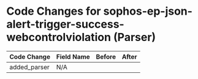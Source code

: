 # Code Changes for sophos-ep-json-alert-trigger-success-webcontrolviolation (Parser)

| Code Change | Field Name | Before | After |
|-------------|------------|--------|-------|
| added_parser | N/A |  |  |